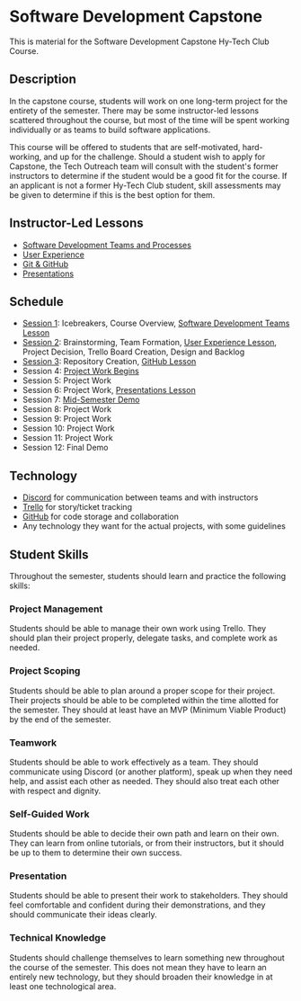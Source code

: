 # Software Development Capstone
This is material for the Software Development Capstone Hy-Tech Club Course.

## Description
In the capstone course, students will work on one long-term project for the entirety of the semester. There may be some instructor-led lessons scattered throughout the course, but most of the time will be spent working individually or as teams to build software applications.
 
This course will be offered to students that are self-motivated, hard-working, and up for the challenge. Should a student wish to apply for Capstone, the Tech Outreach team will consult with the student's former instructors to determine if the student would be a good fit for the course. If an applicant is not a former Hy-Tech Club student, skill assessments may be given to determine if this is the best option for them.

## Instructor-Led Lessons
- [Software Development Teams and Processes](SoftwareDevTeamsLesson/)
- [User Experience](UserExperienceLesson/)
- [Git & GitHub](GitHubLesson/)
- [Presentations](PresentationsLesson/)

## Schedule
- [Session 1](Sessions/Session01.md): Icebreakers, Course Overview, [Software Development Teams Lesson](SoftwareDevTeamsLesson/README.md)
- [Session 2](Sessions/Session02.md): Brainstorming, Team Formation, [User Experience Lesson](UserExperienceLesson/README.md), Project Decision, Trello Board Creation, Design and Backlog
- [Session 3](Sessions/Session03.md): Repository Creation, [GitHub Lesson](GitHubLesson/README.md)
- Session 4: [Project Work Begins](Sessions/ProjectWork.md)
- Session 5: Project Work
- Session 6: Project Work, [Presentations Lesson](PresentationsLesson/README.md)
- Session 7: [Mid-Semester Demo](Sessions/Demos.md)
- Session 8: Project Work
- Session 9: Project Work
- Session 10: Project Work
- Session 11: Project Work
- Session 12: Final Demo

## Technology
- [Discord](https://discord.com/channels/1007371497645543434/1007374016262189158) for communication between teams and with instructors
- [Trello](https://trello.com/) for story/ticket tracking
- [GitHub](https://github.com/) for code storage and collaboration
- Any technology they want for the actual projects, with some guidelines

## Student Skills
Throughout the semester, students should learn and practice the following skills:

### Project Management
Students should be able to manage their own work using Trello. They should plan their project properly, delegate tasks, and complete work as needed.

### Project Scoping
Students should be able to plan around a proper scope for their project. Their projects should be able to be completed within the time allotted for the semester. They should at least have an MVP (Minimum Viable Product) by the end of the semester.

### Teamwork
Students should be able to work effectively as a team. They should communicate using Discord (or another platform), speak up when they need help, and assist each other as needed. They should also treat each other with respect and dignity.

### Self-Guided Work
Students should be able to decide their own path and learn on their own. They can learn from online tutorials, or from their instructors, but it should be up to them to determine their own success.

### Presentation
Students should be able to present their work to stakeholders. They should feel comfortable and confident during their demonstrations, and they should communicate their ideas clearly.

### Technical Knowledge
Students should challenge themselves to learn something new throughout the course of the semester. This does not mean they have to learn an entirely new technology, but they should broaden their knowledge in at least one technological area.
